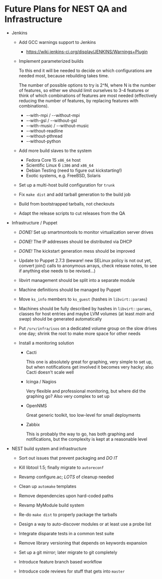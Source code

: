 Future Plans for NEST QA and Infrastructure
===========================================

- Jenkins
  
    + Add GCC warnings support to Jenkins
  
        * https://wiki.jenkins-ci.org/display/JENKINS/Warnings+Plugin
  
    + Implement parameterized builds
  
      To this end it will be needed to decide on which configurations are needed most, because rebuilding takes time.
      
      The number of possible options to try is 2^N, where N is the number of features, so either we should limit ourselves to 3-4 features or think of which combinations of features are most needed (effectively reducing the number of features, by replacing features with combinations).
  
        * --with-mpi / --without-mpi
        * --with-gsl / --without-gsl
        * --with-music / --without-music
        * --without-readline
        * --without-pthread
        * --without-python
  
    + Add more build slaves to the system
  
        * Fedora Core 15 `x86_64` host
        * Scientific Linux 6 `i386` and `x86_64`
        * Debian Testing (need to figure out kickstarting!)
        * Exotic systems, e.g. FreeBSD, Solaris
  
    + Set up a multi-host build configuration for `trunk`
  
    + Fix `make dist` and add tarball generation to the build job
  
    + Build from bootstrapped tarballs, not checkouts
  
    + Adapt the release scripts to cut releases from the QA
  
- Infrastructure / Puppet
  
    + *DONE!* Set up smartmontools to monitor virtualization server drives
  
    + *DONE!* The IP addresses should be distributed via DHCP
  
    + *DONE!* The kickstart generation mess should be improved
  
    + Update to Puppet 2.7.3 (beware! new SELinux policy is not out yet, convert join() calls to anonymous arrays, check release notes, to see if anything else needs to be revised...)
  
    + libvirt management should be split into a separate module
  
    + Machine definitions should be managed by Puppet
  
    + Move `ks_info` members to `ks_guest` (hashes in `libvirt::params`)
  
    + Machines should be fully described by hashes in `libvirt::params`, classes for host entries and maybe LVM volumes (at least _main_ and _swap_) should be generated automatically
  
    + Put `/srv/infra/isos` on a dedicated volume group on the slow drives one day; shrink the root to make more space for other needs
  
    + Install a monitoring solution
  
        * Cacti
  
            This one is absolutely great for graphing, very simple to set up, but when notifications get involved it becomes very hacky; also Cacti doesn't scale well
  
        * Icinga / Nagios
  
            Very flexible and professional monitoring, but where did the graphing go? Also very complex to set up
  
        * OpenNMS
  
            Great generic toolkit, too low-level for small deployments
  
        * Zabbix
  
            This is probably the way to go, has both graphing and notifications, but the complexity is kept at a reasonable level
  
- NEST build system and infrastructure
  
    + Sort out issues that prevent packaging and *DO IT*
  
    + Kill libtool 1.5; finally migrate to `autoreconf`
  
    + Revamp configure.ac; *LOTS* of cleanup needed
  
    + Clean up `automake` templates
  
    + Remove dependencies upon hard-coded paths
  
    + Revamp MyModule build system
  
    + Re-do `make dist` to properly package the tarballs
  
    + Design a way to auto-discover modules or at least use a probe list
  
    + Integrate disparate tests in a common test suite
  
    + Remove library versioning that depends on keywords expansion
  
    + Set up a git mirror; later migrate to git completely
  
    + Introduce feature branch based workflow
  
    + Introduce code reviews for stuff that gets into `master`

